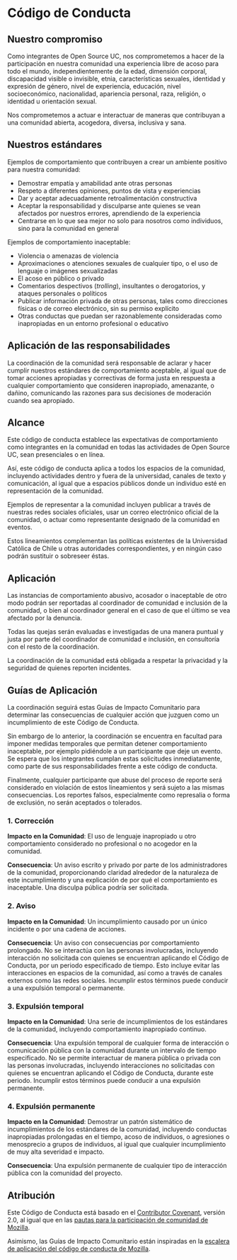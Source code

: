 
# Código de Conducta

## Nuestro compromiso

Como integrantes de Open Source UC, nos comprometemos a hacer de la participación en nuestra comunidad una experiencia libre de acoso para todo el mundo, independientemente de la edad, dimensión corporal, discapacidad visible o invisible, etnia, características sexuales, identidad y expresión de género, nivel de experiencia, educación, nivel socioeconómico, nacionalidad, apariencia personal, raza, religión, o identidad u orientación sexual.

Nos comprometemos a actuar e interactuar de maneras que contribuyan a una comunidad abierta, acogedora, diversa, inclusiva y sana.

## Nuestros estándares

Ejemplos de comportamiento que contribuyen a crear un ambiente positivo para nuestra comunidad:

* Demostrar empatía y amabilidad ante otras personas
* Respeto a diferentes opiniones, puntos de vista y experiencias
* Dar y aceptar adecuadamente retroalimentación constructiva
* Aceptar la responsabilidad y disculparse ante quienes se vean afectados por nuestros errores, aprendiendo de la experiencia
* Centrarse en lo que sea mejor no solo para nosotros como individuos, sino para la comunidad en general

Ejemplos de comportamiento inaceptable:

* Violencia o amenazas de violencia
* Aproximaciones o atenciones sexuales de cualquier tipo, o  el uso de lenguaje o imágenes sexualizadas
* El acoso en público o privado
* Comentarios despectivos (_trolling_), insultantes o derogatorios, y ataques personales o políticos
* Publicar información privada de otras personas, tales como direcciones físicas o de correo electrónico, sin su permiso explícito
* Otras conductas que puedan ser razonablemente consideradas como inapropiadas en un entorno profesional o educativo

## Aplicación de las responsabilidades

La coordinación de la comunidad será responsable de aclarar y hacer cumplir nuestros estándares de comportamiento aceptable, al igual que de tomar acciones apropiadas y correctivas de forma justa en respuesta a cualquier comportamiento que consideren inapropiado, amenazante, o dañino, comunicando las razones para sus decisiones de moderación cuando sea apropiado.

## Alcance

Este código de conducta establece las expectativas de comportamiento como integrantes en la comunidad en todas las actividades de Open Source UC, sean presenciales o en línea. 

Así, este código de conducta aplica a todos los espacios de la comunidad, incluyendo actividades dentro y fuera de la universidad, canales de texto y comunicación, al igual que a espacios públicos donde un individuo esté en representación de la comunidad. 

Ejemplos de representar a la comunidad incluyen publicar a través de nuestras redes sociales oficiales, usar un correo electrónico oficial de la comunidad, o actuar como representante designado de la comunidad en eventos.

Estos lineamientos complementan las políticas existentes de la Universidad Católica de Chile u otras autoridades correspondientes, y en ningún caso podrán sustituir o sobreseer éstas.

## Aplicación

Las instancias de comportamiento abusivo, acosador o inaceptable de otro modo podrán ser reportadas al coordinador de comunidad e inclusión de la comunidad, o bien al coordinador general en el caso de que el último se vea afectado por la denuncia.

Todas las quejas serán evaluadas e investigadas de una manera puntual y justa por parte del coordinador de comunidad e inclusión, en consultoría con el resto de la coordinación.

La coordinación de la comunidad está obligada a respetar la privacidad y la seguridad de quienes reporten incidentes.

## Guías de Aplicación

La coordinación seguirá estas Guías de Impacto Comunitario para determinar las consecuencias de cualquier acción que juzguen como un incumplimiento de este Código de Conducta.

Sin embargo de lo anterior, la coordinación se encuentra en facultad para imponer medidas temporales que permitan detener comportamiento inaceptable, por ejemplo pidiéndole a un participante que deje un evento. Se espera que los integrantes cumplan estas solicitudes inmediatamente, como parte de sus responsabilidades frente a este código de conducta.

Finalmente, cualquier participante que abuse del proceso de reporte será considerado en violación de estos lineamientos y será sujeto a las mismas consecuencias. Los reportes falsos, especialmente como represalia o forma de exclusión, no serán aceptados o tolerados.

### 1. Corrección

**Impacto en la Comunidad**: El uso de lenguaje inapropiado u otro comportamiento considerado no profesional o no acogedor en la comunidad.

**Consecuencia**: Un aviso escrito y privado por parte de los administradores de la comunidad, proporcionando claridad alrededor de la naturaleza de este incumplimiento y una explicación de por qué el comportamiento es inaceptable. Una disculpa pública podría ser solicitada.

### 2. Aviso

**Impacto en la Comunidad**: Un incumplimiento causado por un único incidente o por una cadena de acciones.

**Consecuencia**: Un aviso con consecuencias por comportamiento prolongado. No se interactúa con las personas involucradas, incluyendo interacción no solicitada con quienes se encuentran aplicando el Código de Conducta, por un periodo especificado de tiempo. Esto incluye evitar las interacciones en espacios de la comunidad, así como a través de canales externos como las redes sociales. Incumplir estos términos puede conducir a una expulsión temporal o permanente.

### 3. Expulsión temporal

**Impacto en la Comunidad**: Una serie de incumplimientos de los estándares de la comunidad, incluyendo comportamiento inapropiado continuo.

**Consecuencia**: Una expulsión temporal de cualquier forma de interacción o comunicación pública con la comunidad durante un intervalo de tiempo especificado. No se permite interactuar de manera pública o privada con las personas involucradas, incluyendo interacciones no solicitadas con quienes se encuentran aplicando el Código de Conducta, durante este periodo. Incumplir estos términos puede conducir a una expulsión permanente.

### 4. Expulsión permanente

**Impacto en la Comunidad**: Demostrar un patrón sistemático de incumplimientos de los estándares de la comunidad, incluyendo conductas inapropiadas prolongadas en el tiempo, acoso de individuos, o agresiones o menosprecio a grupos de individuos, al igual que cualquier incumplimiento de muy alta severidad e impacto.

**Consecuencia**: Una expulsión permanente de cualquier tipo de interacción pública con la comunidad del proyecto.

## Atribución

Este Código de Conducta está basado en el [Contributor Covenant](https://www.contributor-covenant.org), versión 2.0, al igual que en las [pautas para la participación de comunidad de Mozilla](https://www.mozilla.org/es-ES/about/governance/policies/participation/). 

Asimismo, las Guías de Impacto Comunitario están inspiradas en la [escalera de aplicación del código de conducta de Mozilla](https://github.com/mozilla/diversity).
